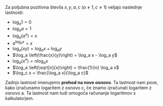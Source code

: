 Za poljubna pozitivna števila $x, y, a, c \ (a \neq 1, \, c \neq 1)$ veljajo naslednje lastnosti:
- $\log_a 1 = 0$
- $\log_a a = 1$
- $\log_a (a^x) = x$
- $a^{\log_a x} = x$
- $\log_a (xy) = \log_a x + \log_a y$
- $\log_a \left(\frac{x}{y}\right) = \log_a x - \log_a y$
- $\log_a (x^n) = n \log_a x$
- $\log_a \left(\sqrt[n]{x}\right) = \frac{1}{n} \log_a x$
- $\log_c x = \frac{\log_a x}{\log_a c}$

Zadnjo lastnost imenujemo **prehod na novo osnovo**. Ta lastnost nam pove, kako izračunamo logaritem z osnovo c, če znamo izračunati logaritem z osnovo a. Ta lastnost nam tudi omogoča računanje logaritmov s kalkulatorjem.